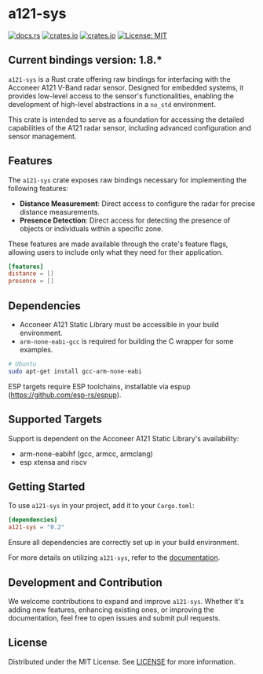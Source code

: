 # a121-sys

[![docs.rs](https://docs.rs/a121-sys/badge.svg)](https://docs.rs/a121-sys)
[![crates.io](https://img.shields.io/crates/v/a121-sys.svg)](https://crates.io/crates/a121-sys)
[![crates.io](https://img.shields.io/crates/d/a121-sys.svg)](https://crates.io/crates/a121-sys)
[![License: MIT](https://img.shields.io/badge/License-MIT-yellow.svg)](https://opensource.org/licenses/MIT)

## Current bindings version: 1.8.*


`a121-sys` is a Rust crate offering raw bindings for interfacing with the Acconeer A121 V-Band radar sensor. Designed for embedded systems, it provides low-level access to the sensor's functionalities, enabling the development of high-level abstractions in a `no_std` environment.

This crate is intended to serve as a foundation for accessing the detailed capabilities of the A121 radar sensor, including advanced configuration and sensor management.

## Features

The `a121-sys` crate exposes raw bindings necessary for implementing the following features:

- **Distance Measurement**: Direct access to configure the radar for precise distance measurements.
- **Presence Detection**: Direct access for detecting the presence of objects or individuals within a specific zone.

These features are made available through the crate's feature flags, allowing users to include only what they need for their application.

```toml
[features]
distance = []
presence = []
```

## Dependencies

- Acconeer A121 Static Library must be accessible in your build environment.
- `arm-none-eabi-gcc` is required for building the C wrapper for some examples.

```bash
# Ubuntu
sudo apt-get install gcc-arm-none-eabi
```

ESP targets require ESP toolchains, installable via espup (https://github.com/esp-rs/espup).

## Supported Targets

Support is dependent on the Acconeer A121 Static Library's availability:

- arm-none-eabihf (gcc, armcc, armclang)
- esp xtensa and riscv

## Getting Started

To use `a121-sys` in your project, add it to your `Cargo.toml`:

```toml
[dependencies]
a121-sys = "0.2"
```

Ensure all dependencies are correctly set up in your build environment.

For more details on utilizing `a121-sys`, refer to the [documentation](https://docs.rs/a121-sys).

## Development and Contribution

We welcome contributions to expand and improve `a121-sys`. Whether it's adding new features, enhancing existing ones, or improving the documentation, feel free to open issues and submit pull requests.

## License

Distributed under the MIT License. See [LICENSE](https://github.com/Ragarnoy/a121-rs/LICENSE) for more information.
